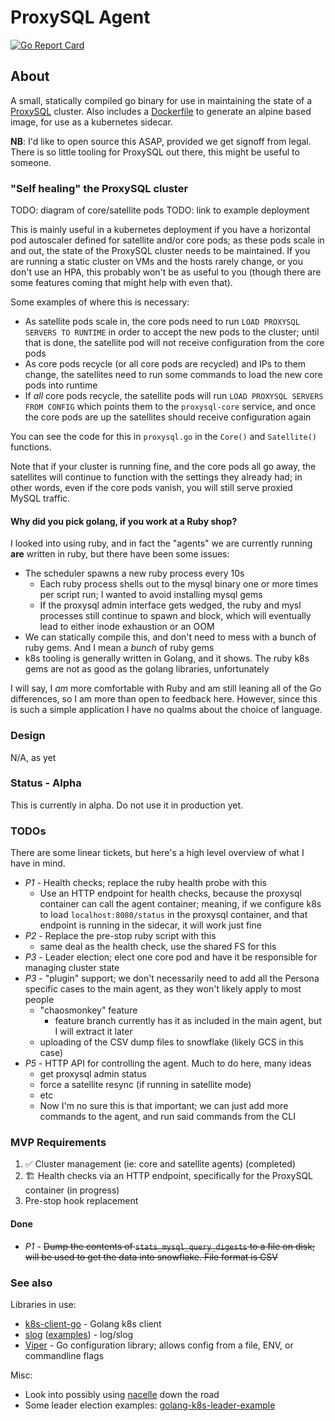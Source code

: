 # ProxySQL Agent

[![Go Report Card](https://goreportcard.com/badge/github.com/kuzmik/proxysql-agent)](https://goreportcard.com/report/github.com/kuzmik/proxysql-agent)

## About

A small, statically compiled go binary for use in maintaining the state of a [ProxySQL](https://github.com/sysown/proxysql) cluster. Also includes a [Dockerfile](Dockerfile) to generate an alpine based image, for use as a kubernetes sidecar.

**NB**: I'd like to open source this ASAP, provided we get signoff from legal. There is so little tooling for ProxySQL out there, this might be useful to someone.

### "Self healing" the ProxySQL cluster

TODO: diagram of core/satellite pods
TODO: link to example deployment

This is mainly useful in a kubernetes deployment if you have a horizontal pod autoscaler defined for satellite and/or core pods; as these pods scale in and out, the state of the ProxySQL cluster needs to be maintained. If you are running a static cluster on VMs and the hosts rarely change, or you don't use an HPA, this probably won't be as useful to you (though there are some features coming that might help with even that).

Some examples of where this is necessary:

- As satellite pods scale in, the core pods need to run `LOAD PROXYSQL SERVERS TO RUNTIME` in order to accept the new pods to the cluster; until that is done, the satellite pod will not receive configuration from the core pods
- As core pods recycle (or all core pods are recycled) and IPs to them change, the satellites need to run some commands to load the new core pods into runtime
- If _all_ core pods recycle, the satellite pods will run `LOAD PROXYSQL SERVERS FROM CONFIG` which points them to the `proxysql-core` service, and once the core pods are up the satellites should receive configuration again

You can see the code for this in `proxysql.go` in the `Core()` and `Satellite()` functions.

Note that if your cluster is running fine, and the core pods all go away, the satellites will continue to function with the settings they already had; in other words, even if the core pods vanish, you will still serve proxied MySQL traffic.

#### Why did you pick golang, if you work at a Ruby shop?

I looked into using ruby, and in fact the "agents" we are currently running **are** written in ruby, but there have been some issues:

- The scheduler spawns a new ruby process every 10s
  - Each ruby process shells out to the mysql binary one or more times per script run; I wanted to avoid installing mysql gems
  - If the proxysql admin interface gets wedged, the ruby and mysl processes still continue to spawn and block, which will eventually lead to either inode exhaustion or an OOM
- We can statically compile this, and don't need to mess with a bunch of ruby gems. And I mean a _bunch_ of ruby gems
- k8s tooling is generally written in Golang, and it shows. The ruby k8s gems are not as good as the golang libraries, unfortunately

I will say, I _am_ more comfortable with Ruby and am still leaning all of the Go differences, so I am more than open to feedback here. However, since this is such a simple application I have no qualms about the choice of language.

### Design

N/A, as yet

### Status - Alpha

This is currently in alpha. Do not use it in production yet.

### TODOs

There are some linear tickets, but here's a high level overview of what I have in mind.

- *P1* - Health checks; replace the ruby health probe with this
  - Use an HTTP endpoint for health checks, because the proxysql container can call the agent container; meaning, if we configure k8s to load `localhost:8080/status` in the proxysql container, and that endpoint is running in the sidecar, it will work just fine
- *P2* - Replace the pre-stop ruby script with this
  - same deal as the health check, use the shared FS for this
- *P3* - Leader election; elect one core pod and have it be responsible for managing cluster state
- *P3* - "plugin" support; we don't necessarily need to add all the Persona specific cases to the main agent, as they won't likely apply to most people
  - "chaosmonkey" feature
    - feature branch currently has it as included in the main agent, but I will extract it later
  - uploading of the CSV dump files to snowflake (likely GCS in this case)
- *P5* - HTTP API for controlling the agent. Much to do here, many ideas
  - get proxysql admin status
  - force a satellite resync (if running in satellite mode)
  - etc
  - Now I'm no sure this is that important; we can just add more commands to the agent, and run said commands from the CLI


### MVP Requirements

1. ✅ Cluster management (ie: core and satellite agents) (completed)
1. 🏗️ Health checks via an HTTP endpoint, specifically for the ProxySQL container (in progress)
1. Pre-stop hook replacement

#### Done

- *P1* - ~~Dump the contents of `stats_mysql_query_digests` to a file on disk; will be used to get the data into snowflake. File format is CSV~~

### See also

Libraries in use:

* [k8s-client-go](https://github.com/kubernetes/client-go) - Golang k8s client
* [slog](https://pkg.go.dev/log/slog) ([examples](https://betterstack.com/community/guides/logging/logging-in-go/)) - log/slog
* [Viper](https://pkg.go.dev/github.com/spf13/viper) - Go configuration library; allows config from a file, ENV, or commandline flags

Misc:

* Look into possibly using [nacelle](https://www.nacelle.dev/docs/topics/overview/) down the road
* Some leader election examples: [golang-k8s-leader-example](https://github.com/mjasion/golang-k8s-leader-example)
